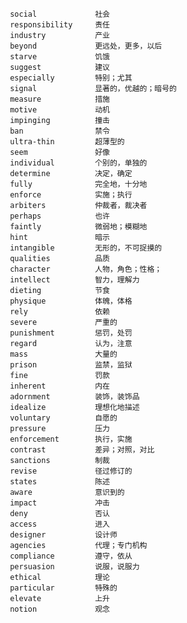     
     social             社会
     responsibility     责任
     industry           产业
     beyond             更远处，更多，以后
     starve             饥饿
     suggest            建议
     especially         特别；尤其
     signal             显著的，优越的；暗号的
     measure            措施
     motive             动机
     impinging          撞击
     ban                禁令
     ultra-thin         超薄型的
     seem               好像
     individual         个别的，单独的
     determine          决定，确定
     fully              完全地，十分地
     enforce            实施；执行
     arbiters           仲裁者，裁决者
     perhaps            也许
     faintly            微弱地；模糊地
     hint               暗示
     intangible         无形的，不可捉摸的
     qualities          品质
     character          人物，角色；性格；
     intellect          智力，理解力
     dieting            节食
     physique           体魄，体格
     rely               依赖
     severe             严重的
     punishment         惩罚，处罚
     regard             认为，注意
     mass               大量的
     prison             监禁，监狱
     fine               罚款
     inherent           内在
     adornment          装饰，装饰品
     idealize           理想化地描述
     voluntary          自愿的
     pressure           压力
     enforcement        执行，实施
     contrast           差异；对照，对比
     sanctions          制裁
     revise             径过修订的
     states             陈述
     aware              意识到的
     impact             冲击
     deny               否认
     access             进入
     designer           设计师
     agencies           代理；专门机构
     compliance         遵守，依从
     persuasion         说服，说服力
     ethical            理论
     particular         特殊的
     elevate            上升
     notion             观念
     
     
     
     
     
     